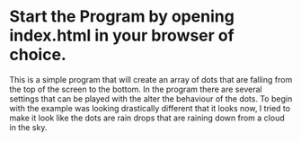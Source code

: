 # Start the Program by opening index.html in your browser of choice. 

This is a simple program that will create an array of dots that are falling from the top of the screen to the bottom. In the program there are several settings that can be played with the alter the behaviour of the dots. To begin with the example was looking drastically different that it looks now, I tried to make it look like the dots are rain drops that are raining down from a cloud in the sky. 

